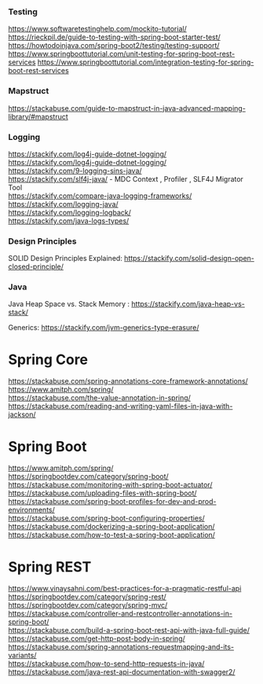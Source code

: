 ### Testing
https://www.softwaretestinghelp.com/mockito-tutorial/
https://rieckpil.de/guide-to-testing-with-spring-boot-starter-test/
https://howtodoinjava.com/spring-boot2/testing/testing-support/
https://www.springboottutorial.com/unit-testing-for-spring-boot-rest-services
https://www.springboottutorial.com/integration-testing-for-spring-boot-rest-services

### Mapstruct
https://stackabuse.com/guide-to-mapstruct-in-java-advanced-mapping-library/#mapstruct

### Logging
https://stackify.com/log4j-guide-dotnet-logging/  
https://stackify.com/log4j-guide-dotnet-logging/  
https://stackify.com/9-logging-sins-java/  
https://stackify.com/slf4j-java/   - MDC Context , Profiler , SLF4J Migrator Tool  
https://stackify.com/compare-java-logging-frameworks/  
https://stackify.com/logging-java/  
https://stackify.com/logging-logback/  
https://stackify.com/java-logs-types/  

### Design Principles
SOLID Design Principles Explained: https://stackify.com/solid-design-open-closed-principle/


### Java
Java Heap Space vs. Stack Memory : https://stackify.com/java-heap-vs-stack/

Generics:
  https://stackify.com/jvm-generics-type-erasure/
  
  
  
# Spring Core
https://stackabuse.com/spring-annotations-core-framework-annotations/  
https://www.amitph.com/spring/  
https://stackabuse.com/the-value-annotation-in-spring/  
https://stackabuse.com/reading-and-writing-yaml-files-in-java-with-jackson/  


# Spring Boot
https://www.amitph.com/spring/  
https://springbootdev.com/category/spring-boot/ 
https://stackabuse.com/monitoring-with-spring-boot-actuator/  
https://stackabuse.com/uploading-files-with-spring-boot/  
https://stackabuse.com/spring-boot-profiles-for-dev-and-prod-environments/  
https://stackabuse.com/spring-boot-configuring-properties/  
https://stackabuse.com/dockerizing-a-spring-boot-application/  
https://stackabuse.com/how-to-test-a-spring-boot-application/  



# Spring REST
https://www.vinaysahni.com/best-practices-for-a-pragmatic-restful-api  
https://springbootdev.com/category/spring-rest/  
https://springbootdev.com/category/spring-mvc/  
https://stackabuse.com/controller-and-restcontroller-annotations-in-spring-boot/  
https://stackabuse.com/build-a-spring-boot-rest-api-with-java-full-guide/  
https://stackabuse.com/get-http-post-body-in-spring/  
https://stackabuse.com/spring-annotations-requestmapping-and-its-variants/  
https://stackabuse.com/how-to-send-http-requests-in-java/  
https://stackabuse.com/java-rest-api-documentation-with-swagger2/  


